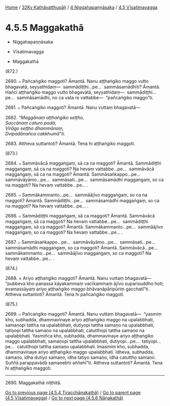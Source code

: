 
[Home](/) / [32Kv Kathāvatthupāḷi](../../../32Kv.md) / [4 Niggahapaṇṇāsaka](../../4.md) / [4.5 Vīsatimavagga](../4.5.md)

# 4.5.5 Maggakathā

* Niggahapaṇṇāsaka

* Vīsatimavagga

* Maggakathā

(872.)

2680\. ๐ Pañcaṅgiko maggoti? Āmantā. Nanu aṭṭhaṅgiko maggo vutto bhagavatā, seyyathidaṃ—  sammādiṭṭhi…pe…  sammāsamādhīti? Āmantā. Hañci aṭṭhaṅgiko maggo vutto bhagavatā, seyyathidaṃ—  sammādiṭṭhi…pe…  sammāsamādhi, no ca vata re vattabbe—  “pañcaṅgiko maggo”ti.

2681\. ๐ Pañcaṅgiko maggoti? Āmantā. Nanu vuttaṃ bhagavatā—

2682\. _“Maggānaṃ aṭṭhaṅgiko seṭṭho,_  
_Saccānaṃ caturo padā;_  
_Virāgo seṭṭho dhammānaṃ,_  
_Dvipadānañca cakkhumā”ti._  


2683\. Attheva suttantoti? Āmantā. Tena hi aṭṭhaṅgiko maggoti.

(873.)

2684\. ๐ Sammāvācā maggaṅgaṃ, sā ca na maggoti? Āmantā. Sammādiṭṭhi maggaṅgaṃ, sā ca na maggoti? Na hevaṃ vattabbe…pe…  sammāvācā maggaṅgaṃ, sā ca na maggoti? Āmantā. Sammāsaṅkappo…pe…  sammāvāyāmo…pe…  sammāsati…pe…  sammāsamādhi maggaṅgaṃ, so ca na maggoti? Na hevaṃ vattabbe…pe… .

2685\. ๐ Sammākammanto…pe…  sammāājīvo maggaṅgaṃ, so ca na maggoti? Āmantā. Sammādiṭṭhi…pe…  sammāsamādhi maggaṅgaṃ, so ca na maggoti? Na hevaṃ vattabbe…pe… .

2686\. ๐ Sammādiṭṭhi maggaṅgaṃ, sā ca maggoti? Āmantā. Sammāvācā maggaṅgaṃ, sā ca maggoti? Na hevaṃ vattabbe…pe…  sammādiṭṭhi maggaṅgaṃ, sā ca maggoti? Āmantā. Sammākammanto…pe…  sammāājīvo maggaṅgaṃ, so ca maggoti? Na hevaṃ vattabbe…pe… .

2687\. ๐ Sammāsaṅkappo…pe…  sammāvāyāmo…pe…  sammāsati…pe…  sammāsamādhi maggaṅgaṃ, so ca maggoti? Āmantā. Sammāvācā…pe…  sammākammanto…pe…  sammāājīvo maggaṅgaṃ, so ca maggoti? Na hevaṃ vattabbe…pe… .

(874.)

2688\. × Ariyo aṭṭhaṅgiko maggoti? Āmantā. Nanu vuttaṃ bhagavatā—  “pubbeva kho panassa kāyakammaṃ vacīkammaṃ ājīvo suparisuddho hoti; evamassāyaṃ ariyo aṭṭhaṅgiko maggo bhāvanāpāripūriṃ gacchatī”ti. Attheva suttantoti? Āmantā. Tena hi pañcaṅgiko maggoti.

(875.)

2689\. ๐ Pañcaṅgiko maggoti? Āmantā. Nanu vuttaṃ bhagavatā—  “yasmiṃ kho, subhadda, dhammavinaye ariyo aṭṭhaṅgiko maggo na upalabbhati, samaṇopi tattha na upalabbhati, dutiyopi tattha samaṇo na upalabbhati, tatiyopi tattha samaṇo na upalabbhati, catutthopi tattha samaṇo na upalabbhati. Yasmiñca kho, subhadda, dhammavinaye ariyo aṭṭhaṅgiko maggo upalabbhati, samaṇopi tattha upalabbhati, dutiyopi…pe…  tatiyopi…pe…  catutthopi tattha samaṇo upalabbhati. Imasmiṃ kho, subhadda, dhammavinaye ariyo aṭṭhaṅgiko maggo upalabbhati. Idheva, subhadda, samaṇo, idha dutiyo samaṇo, idha tatiyo samaṇo, idha catuttho samaṇo. Suññā parappavādā samaṇebhi aññehī”ti. Attheva suttantoti? Āmantā. Tena hi aṭṭhaṅgiko maggoti.

---

2690\. Maggakathā niṭṭhitā.



[Go to previous page (4.5.4 Tiracchānakathā)](4.5.4.md) / [Go to parent page (4.5 Vīsatimavagga)](../4.5.md) / [Go to next page (4.5.6 Ñāṇakathā)](4.5.6.md)


